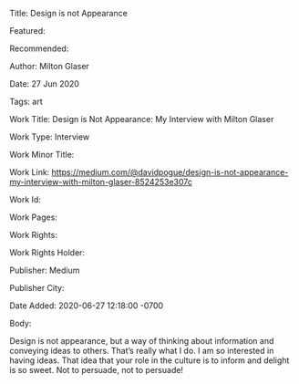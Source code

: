 Title: Design is not Appearance

Featured: 

Recommended: 

Author: Milton Glaser

Date: 27 Jun 2020

Tags: art

Work Title: Design is Not Appearance: My Interview with Milton Glaser

Work Type: Interview

Work Minor Title:  

Work Link: https://medium.com/@davidpogue/design-is-not-appearance-my-interview-with-milton-glaser-8524253e307c

Work Id:  

Work Pages:  

Work Rights:  

Work Rights Holder:  

Publisher:  Medium

Publisher City:  

Date Added: 2020-06-27 12:18:00 -0700

Body:

Design is not appearance, but a way of thinking about information and conveying ideas to others. That’s really what I do. I am so interested in having ideas. That idea that your role in the culture is to inform and delight is so sweet. Not to persuade, not to persuade!


